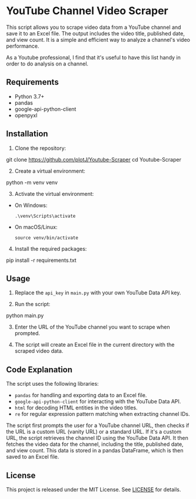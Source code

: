# YouTube Channel Video Scraper

This script allows you to scrape video data from a YouTube channel and save it to an Excel file. The output includes the video title, published date, and view count. It is a simple and efficient way to analyze a channel's video performance.

As a Youtube professional, I find that it's useful to have this list handy in order to do analysis on a channel.

## Requirements

- Python 3.7+
- pandas
- google-api-python-client
- openpyxl

## Installation

1. Clone the repository:

git clone https://github.com/plotJ/Youtube-Scraper
cd Youtube-Scraper


2. Create a virtual environment:

python -m venv venv


3. Activate the virtual environment:

- On Windows:
  ```
  .\venv\Scripts\activate
  ```

- On macOS/Linux:
  ```
  source venv/bin/activate
  ```

4. Install the required packages:

pip install -r requirements.txt


## Usage

1. Replace the `api_key` in `main.py` with your own YouTube Data API key.

2. Run the script:

python main.py

3. Enter the URL of the YouTube channel you want to scrape when prompted.

4. The script will create an Excel file in the current directory with the scraped video data.

## Code Explanation

The script uses the following libraries:

- `pandas` for handling and exporting data to an Excel file.
- `google-api-python-client` for interacting with the YouTube Data API.
- `html` for decoding HTML entities in the video titles.
- `re` for regular expression pattern matching when extracting channel IDs.

The script first prompts the user for a YouTube channel URL, then checks if the URL is a custom URL (vanity URL) or a standard URL. If it's a custom URL, the script retrieves the channel ID using the YouTube Data API. It then fetches the video data for the channel, including the title, published date, and view count. This data is stored in a pandas DataFrame, which is then saved to an Excel file.

## License

This project is released under the MIT License. See [LICENSE](LICENSE) for details.
